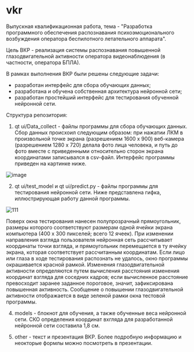 # vkr

Выпускная квалификационная работа, тема - "Разработка программного обеспечения распознавания психоэмоционального возбуждения оператора беспилотного летательного аппарата".

Цель ВКР - реализация системы распознавания повышенной глазодвигательной активности оператора видеонаблюдения (в частности, оператора БПЛА).

В рамках выполнения ВКР были решены следующие задачи:
- разработан интерфейс для сбора обучающих данных;
- разработана и обучена собственная архитектура нейронной сети;
- разработан простейший интерфейс для тестирования обученной нейронной сети.

Структура репозитория:

1. qt ui/Data_collect - файлы программы для сбора обучающих данных. Сбор данных происхоил следующим образом: при нажатии ЛКМ в произвольной точке экрана (разрешением 1600 х 900) веб-камера (разрешением 1280 х 720) делала фото лица человека, и путь до фото вместе с приведенными относительно сторон экрана координатами записывался в csv-файл. Интерфейс программы приведен на картинке ниже.

![image](https://github.com/Vladislav-IS/vkr/assets/74904348/ef074a8d-870f-408b-b3d3-040fdd5421c9)

2. qt ui/test_model и qt ui/predict.py - файлы программы для тестирования нейронной сети. Ниже представлена гифка, иллюстрирующая работу данной программы.

![111](https://github.com/Vladislav-IS/vkr/assets/74904348/fca793c0-6927-471c-95f2-6d8c9d9609ae)

Поверх окна тестирования нанесен полупрозрачный прямоугольник, размеры которого соответствуют размерам одной ячейки экрана компьютера (400 х 300 пикселей; всего 12 ячеек). При изменении направления взгляда пользователя нейронная сеть рассчитывает координаты точки взгляда, и прямоугольник перемещается в ту ячейку экрана, которая соответствует рассчитанным координатам. Если лицо или глаза в ходе тестирования распознать не удалось, окно программы окрашивается красной рамкой. Изменения глазодвигательной активности определяются путем вычисления расстояния изменения координат взгляда для соседних кадров; если вычисленное расстояние превосходит заранее заданное пороговое, значит, зафиксирована повышенная активность. Сообщение о повышении глазодвигательной активности отображается в виде зеленой рамки окна тестовой программы.

4. models - блокнот для обучения, а также обученные веса нейронной сети. СКО определения координат вхгляда для разработанной нейронной сети составила 1,8 см.

5. other - текст и презентация ВКР. Более подробную информацию и неокторые формлы можно посмотреть в презентации.
